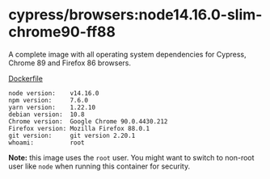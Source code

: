 # cypress/browsers:node14.16.0-slim-chrome90-ff88

A complete image with all operating system dependencies for Cypress, Chrome
89 and Firefox 86 browsers.

[Dockerfile](Dockerfile)

```text
node version:    v14.16.0
npm version:     7.6.0
yarn version:    1.22.10
debian version:  10.8
Chrome version:  Google Chrome 90.0.4430.212
Firefox version: Mozilla Firefox 88.0.1
git version:     git version 2.20.1
whoami:          root
```

**Note:** this image uses the `root` user. You might want to switch to non-root
user like `node` when running this container for security.
